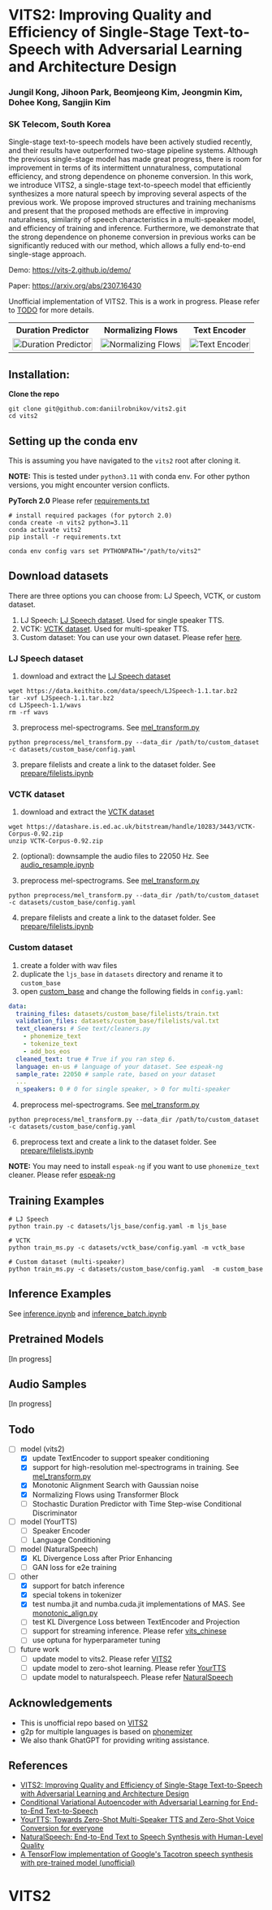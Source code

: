 # VITS2: Improving Quality and Efficiency of Single-Stage Text-to-Speech with Adversarial Learning and Architecture Design

### Jungil Kong, Jihoon Park, Beomjeong Kim, Jeongmin Kim, Dohee Kong, Sangjin Kim

### SK Telecom, South Korea

Single-stage text-to-speech models have been actively studied recently, and their results have outperformed two-stage pipeline systems. Although the previous single-stage model has made great progress, there is room for improvement in terms of its intermittent unnaturalness, computational efficiency, and strong dependence on phoneme conversion. In this work, we introduce VITS2, a single-stage text-to-speech model that efficiently synthesizes a more natural speech by improving several aspects of the previous work. We propose improved structures and training mechanisms and present that the proposed methods are effective in improving naturalness, similarity of speech characteristics in a multi-speaker model, and efficiency of training and inference. Furthermore, we demonstrate that the strong dependence on phoneme conversion in previous works can be significantly reduced with our method, which allows a fully end-to-end single-stage approach.

Demo: https://vits-2.github.io/demo/

Paper: https://arxiv.org/abs/2307.16430

Unofficial implementation of VITS2. This is a work in progress. Please refer to [TODO](#todo) for more details.

<table style="width:100%">
  <tr>
    <th>Duration Predictor</th>
    <th>Normalizing Flows</th>
    <th>Text Encoder</th>
  </tr>
  <tr>
    <td><img src="figures/figure01.png" alt="Duration Predictor" width="100%" style="width:100%"></td>
    <td><img src="figures/figure02.png" alt="Normalizing Flows" width="100%" style="width:100%"></td>
    <td><img src="figures/figure03.png" alt="Text Encoder" width="100%" style="width:100%"></td>
  </tr>
</table>

## Installation:

<a name="installation"></a>

**Clone the repo**

```shell
git clone git@github.com:daniilrobnikov/vits2.git
cd vits2
```

## Setting up the conda env

This is assuming you have navigated to the `vits2` root after cloning it.

**NOTE:** This is tested under `python3.11` with conda env. For other python versions, you might encounter version conflicts.

**PyTorch 2.0**
Please refer [requirements.txt](requirements.txt)

```shell
# install required packages (for pytorch 2.0)
conda create -n vits2 python=3.11
conda activate vits2
pip install -r requirements.txt

conda env config vars set PYTHONPATH="/path/to/vits2"
```

## Download datasets

There are three options you can choose from: LJ Speech, VCTK, or custom dataset.

1. LJ Speech: [LJ Speech dataset](#lj-speech-dataset). Used for single speaker TTS.
2. VCTK: [VCTK dataset](#vctk-dataset). Used for multi-speaker TTS.
3. Custom dataset: You can use your own dataset. Please refer [here](#custom-dataset).

### LJ Speech dataset

1. download and extract the [LJ Speech dataset](https://keithito.com/LJ-Speech-Dataset/)

```shell
wget https://data.keithito.com/data/speech/LJSpeech-1.1.tar.bz2
tar -xvf LJSpeech-1.1.tar.bz2
cd LJSpeech-1.1/wavs
rm -rf wavs
```

3. preprocess mel-spectrograms. See [mel_transform.py](preprocess/mel_transform.py)

```shell
python preprocess/mel_transform.py --data_dir /path/to/custom_dataset -c datasets/custom_base/config.yaml
```

3. prepare filelists and create a link to the dataset folder. See [prepare/filelists.ipynb](datasets/ljs_base/prepare/filelists.ipynb)

### VCTK dataset

1. download and extract the [VCTK dataset](https://www.kaggle.com/datasets/showmik50/vctk-dataset)

```shell
wget https://datashare.is.ed.ac.uk/bitstream/handle/10283/3443/VCTK-Corpus-0.92.zip
unzip VCTK-Corpus-0.92.zip
```

2. (optional): downsample the audio files to 22050 Hz. See [audio_resample.ipynb](preprocess/audio_resample.ipynb)

3. preprocess mel-spectrograms. See [mel_transform.py](preprocess/mel_transform.py)

```shell
python preprocess/mel_transform.py --data_dir /path/to/custom_dataset -c datasets/custom_base/config.yaml
```

4. prepare filelists and create a link to the dataset folder. See [prepare/filelists.ipynb](datasets/ljs_base/prepare/filelists.ipynb)

### Custom dataset

1. create a folder with wav files
2. duplicate the `ljs_base` in `datasets` directory and rename it to `custom_base`
3. open [custom_base](datasets/custom_base) and change the following fields in `config.yaml`:

```yaml
data:
  training_files: datasets/custom_base/filelists/train.txt
  validation_files: datasets/custom_base/filelists/val.txt
  text_cleaners: # See text/cleaners.py
    - phonemize_text
    - tokenize_text
    - add_bos_eos
  cleaned_text: true # True if you ran step 6.
  language: en-us # language of your dataset. See espeak-ng
  sample_rate: 22050 # sample rate, based on your dataset
  ...
  n_speakers: 0 # 0 for single speaker, > 0 for multi-speaker
```

4. preprocess mel-spectrograms. See [mel_transform.py](preprocess/mel_transform.py)

```shell
python preprocess/mel_transform.py --data_dir /path/to/custom_dataset -c datasets/custom_base/config.yaml
```

6. preprocess text and create a link to the dataset folder. See [prepare/filelists.ipynb](datasets/ljs_base/prepare/filelists.ipynb)

**NOTE:** You may need to install `espeak-ng` if you want to use `phonemize_text` cleaner. Please refer [espeak-ng](https://github.com/espeak-ng/espeak-ng)

## Training Examples

```shell
# LJ Speech
python train.py -c datasets/ljs_base/config.yaml -m ljs_base

# VCTK
python train_ms.py -c datasets/vctk_base/config.yaml -m vctk_base

# Custom dataset (multi-speaker)
python train_ms.py -c datasets/custom_base/config.yaml  -m custom_base
```

## Inference Examples

See [inference.ipynb](inference.ipynb) and [inference_batch.ipynb](inference_batch.ipynb)

## Pretrained Models

[In progress]

## Audio Samples

[In progress]

## Todo

- [ ] model (vits2)
  - [x] update TextEncoder to support speaker conditioning
  - [x] support for high-resolution mel-spectrograms in training. See [mel_transform.py](preprocess/mel_transform.py)
  - [x] Monotonic Alignment Search with Gaussian noise
  - [x] Normalizing Flows using Transformer Block
  - [ ] Stochastic Duration Predictor with Time Step-wise Conditional Discriminator
- [ ] model (YourTTS)
  - [ ] Speaker Encoder
  - [ ] Language Conditioning
- [ ] model (NaturalSpeech)
  - [x] KL Divergence Loss after Prior Enhancing
  - [ ] GAN loss for e2e training
- [ ] other
  - [x] support for batch inference
  - [x] special tokens in tokenizer
  - [x] test numba.jit and numba.cuda.jit implementations of MAS. See [monotonic_align.py](monotonic_align.py)
  - [ ] test KL Divergence Loss between TextEncoder and Projection
  - [ ] support for streaming inference. Please refer [vits_chinese](https://github.com/PlayVoice/vits_chinese/blob/master/text/symbols.py)
  - [ ] use optuna for hyperparameter tuning
- [ ] future work
  - [ ] update model to vits2. Please refer [VITS2](https://arxiv.org/abs/2307.16430)
  - [ ] update model to zero-shot learning. Please refer [YourTTS](https://arxiv.org/abs/2112.02418)
  - [ ] update model to naturalspeech. Please refer [NaturalSpeech](https://arxiv.org/abs/2205.04421)

## Acknowledgements

- This is unofficial repo based on [VITS2](https://arxiv.org/abs/2307.16430)
- g2p for multiple languages is based on [phonemizer](https://github.com/bootphon/phonemizer)
- We also thank GhatGPT for providing writing assistance.

## References

- [VITS2: Improving Quality and Efficiency of Single-Stage Text-to-Speech with Adversarial Learning and Architecture Design](https://arxiv.org/abs/2307.16430)
- [Conditional Variational Autoencoder with Adversarial Learning for End-to-End Text-to-Speech](https://arxiv.org/abs/2106.06103)
- [YourTTS: Towards Zero-Shot Multi-Speaker TTS and Zero-Shot Voice Conversion for everyone](https://arxiv.org/abs/2112.02418)
- [NaturalSpeech: End-to-End Text to Speech Synthesis with Human-Level Quality](https://arxiv.org/abs/2205.04421)
- [A TensorFlow implementation of Google's Tacotron speech synthesis with pre-trained model (unofficial)](https://github.com/keithito/tacotron)

# VITS2
